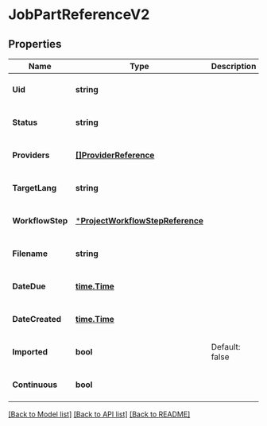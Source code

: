 # JobPartReferenceV2

## Properties
Name | Type | Description | Notes
------------ | ------------- | ------------- | -------------
**Uid** | **string** |  | [optional] [default to null]
**Status** | **string** |  | [optional] [default to null]
**Providers** | [**[]ProviderReference**](ProviderReference.md) |  | [optional] [default to null]
**TargetLang** | **string** |  | [optional] [default to null]
**WorkflowStep** | [***ProjectWorkflowStepReference**](ProjectWorkflowStepReference.md) |  | [optional] [default to null]
**Filename** | **string** |  | [optional] [default to null]
**DateDue** | [**time.Time**](time.Time.md) |  | [optional] [default to null]
**DateCreated** | [**time.Time**](time.Time.md) |  | [optional] [default to null]
**Imported** | **bool** | Default: false | [optional] [default to null]
**Continuous** | **bool** |  | [optional] [default to null]

[[Back to Model list]](../README.md#documentation-for-models) [[Back to API list]](../README.md#documentation-for-api-endpoints) [[Back to README]](../README.md)


